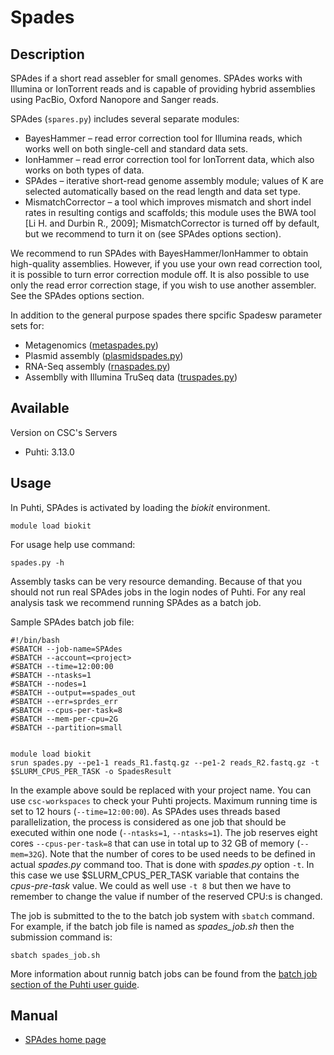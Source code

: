 # Spades

## Description

SPAdes if a short read assebler for small genomes. SPAdes works with Illumina or IonTorrent reads and is capable of providing hybrid assemblies using PacBio, Oxford Nanopore and Sanger reads.

SPAdes (`spares.py`) includes several separate modules:

*    BayesHammer – read error correction tool for Illumina reads, which works well on both single-cell and standard data sets.
*    IonHammer – read error correction tool for IonTorrent data, which also works on both types of data.
*    SPAdes – iterative short-read genome assembly module; values of K are selected automatically based on the read length and data set type.
*    MismatchCorrector – a tool which improves mismatch and short indel rates in resulting contigs and scaffolds; this module uses the BWA tool [Li H. and Durbin R., 2009]; MismatchCorrector is turned off by default, but we recommend to turn it on (see SPAdes options section).

We recommend to run SPAdes with BayesHammer/IonHammer to obtain high-quality assemblies. However, if you use your own read correction tool, it is possible to turn error correction module off. It is also possible to use only the read error correction stage, if you wish to use another assembler. See the SPAdes options section. 

In addition to the general purpose spades there spcific Spadesw parameter sets for:

*   Metagenomics ([metaspades.py](https://genome.cshlp.org/content/27/5/824.short))
*   Plasmid assembly ([plasmidspades.py](https://www.biorxiv.org/content/10.1101/048942v3))
*   RNA-Seq assembly ([rnaspades.py](http://cab.spbu.ru/files/release3.13.1/rnaspades_manual.html))
*   Assemblly with Illumina TruSeq data ([truspades.py](http://cab.spbu.ru/files/release3.13.1/truspades_manual.html)) 





## Available

Version on CSC's Servers

-   Puhti: 3.13.0

## Usage

In Puhti, SPAdes is activated by loading the _biokit_ environment.

```text
module load biokit
```
For usage help use command:
```text
spades.py -h
```
Assembly tasks can be very resource demanding. Because of that you should not run real SPAdes jobs in the login nodes of Puhti.
For any real analysis task we recommend running SPAdes as a batch job.


Sample SPAdes batch job file:
```text
#!/bin/bash
#SBATCH --job-name=SPAdes
#SBATCH --account=<project>
#SBATCH --time=12:00:00
#SBATCH --ntasks=1
#SBATCH --nodes=1
#SBATCH --output==spades_out
#SBATCH	--err=sprdes_err
#SBATCH --cpus-per-task=8
#SBATCH --mem-per-cpu=2G
#SBATCH --partition=small


module load biokit
srun spades.py --pe1-1 reads_R1.fastq.gz --pe1-2 reads_R2.fastq.gz -t $SLURM_CPUS_PER_TASK -o SpadesResult

```
In the example above _<project>_ sould be replaced with your project name. You can use `csc-workspaces` to check your Puhti projects.
Maximum running time is 
set to 12 hours (`--time=12:00:00`). As SPAdes uses threads based parallelization, the process is considered as one job that should be executed within one node (`--ntasks=1`, `--ntasks=1`). The job reserves eight cores `--cpus-per-task=8` that can use in total up to 32 GB of memory  (`--mem=32G`). Note that the number of cores to be used needs to be defined in actual _spades.py_ command
too. That is done with _spades.py_ option `-t`. In this case we use $SLURM_CPUS_PER_TASK variable that contains the _cpus-pre-task_ 
value. We could as well use `-t 8` but then we have to remember to change the value if number of the reserved CPU:s is changed.


The job is submitted to the to the batch job system with `sbatch` command. For example, if the batch job
file is named as _spades_job.sh_ then the submission command is: 
```text
sbatch spades_job.sh 
```
More information about runnig batch jobs can be found from the [batch job section of the Puhti user guide](https://docs.csc.fi/#computing/running/getting-started/).




## Manual

*   [SPAdes home page](http://cab.spbu.ru/software/spades/)





